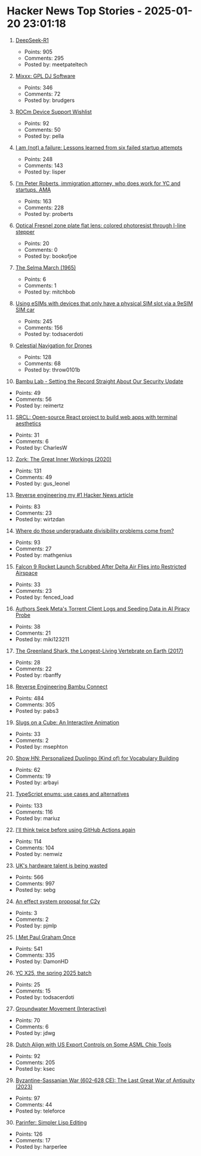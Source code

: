 # Hacker News Top Stories - 2025-01-20 23:01:18

1. [DeepSeek-R1](https://github.com/deepseek-ai/DeepSeek-R1)
   - Points: 905
   - Comments: 295
   - Posted by: meetpateltech

2. [Mixxx: GPL DJ Software](https://mixxx.org/)
   - Points: 346
   - Comments: 72
   - Posted by: brudgers

3. [ROCm Device Support Wishlist](https://github.com/ROCm/ROCm/discussions/4276)
   - Points: 92
   - Comments: 50
   - Posted by: pella

4. [I am (not) a failure: Lessons learned from six failed startup attempts](http://blog.rongarret.info/2025/01/i-am-not-failure-lessons-learned-from.html)
   - Points: 248
   - Comments: 143
   - Posted by: lisper

5. [I'm Peter Roberts, immigration attorney, who does work for YC and startups. AMA](undefined)
   - Points: 163
   - Comments: 228
   - Posted by: proberts

6. [Optical Fresnel zone plate flat lens: colored photoresist through I-line stepper](https://www.nature.com/articles/s41377-024-01725-6)
   - Points: 20
   - Comments: 0
   - Posted by: bookofjoe

7. [The Selma March (1965)](https://www.newyorker.com/magazine/1965/04/10/letter-from-selma)
   - Points: 6
   - Comments: 1
   - Posted by: mitchbob

8. [Using eSIMs with devices that only have a physical SIM slot via a 9eSIM SIM car](https://neilzone.co.uk/2025/01/using-esims-with-devices-that-only-have-a-physical-sim-slot-via-a-9esim-sim-card-with-android-and-linux/)
   - Points: 245
   - Comments: 156
   - Posted by: todsacerdoti

9. [Celestial Navigation for Drones](https://www.mdpi.com/2504-446X/8/11/652)
   - Points: 128
   - Comments: 68
   - Posted by: throw0101b

10. [Bambu Lab - Setting the Record Straight About Our Security Update](https://blog.bambulab.com/updates-and-third-party-integration-with-bambu-connect/)
   - Points: 49
   - Comments: 56
   - Posted by: reimertz

11. [SRCL: Open-source React project to build web apps with terminal aesthetics](https://www.sacred.computer)
   - Points: 31
   - Comments: 6
   - Posted by: CharlesW

12. [Zork: The Great Inner Workings (2020)](https://medium.com/swlh/zork-the-great-inner-workings-b68012952bdc)
   - Points: 131
   - Comments: 49
   - Posted by: gus_leonel

13. [Reverse engineering my #1 Hacker News article](https://danielwirtz.com/blog/successful-hacker-news-article)
   - Points: 83
   - Comments: 23
   - Posted by: wirtzdan

14. [Where do those undergraduate divisibility problems come from?](https://grossack.site/2025/01/16/undergrad-divisibility-problems.html)
   - Points: 93
   - Comments: 27
   - Posted by: mathgenius

15. [Falcon 9 Rocket Launch Scrubbed After Delta Air Flies into Restricted Airspace](https://www.paddleyourownkanoo.com/2025/01/19/spacex-scrubs-falcon-9-rocket-launch-with-just-11-seconds-to-go-after-delta-air-jet-flies-into-restricted-airspace/)
   - Points: 33
   - Comments: 23
   - Posted by: fenced_load

16. [Authors Seek Meta's Torrent Client Logs and Seeding Data in AI Piracy Probe](https://torrentfreak.com/authors-seek-metas-torrent-client-logs-and-seeding-data-in-ai-piracy-probe-250120/)
   - Points: 38
   - Comments: 21
   - Posted by: miki123211

17. [The Greenland Shark, the Longest-Living Vertebrate on Earth (2017)](https://www.newyorker.com/tech/annals-of-technology/the-strange-and-gruesome-story-of-the-greenland-shark-the-longest-living-vertebrate-on-earth)
   - Points: 28
   - Comments: 22
   - Posted by: rbanffy

18. [Reverse Engineering Bambu Connect](https://wiki.rossmanngroup.com/wiki/Reverse_Engineering_Bambu_Connect)
   - Points: 484
   - Comments: 305
   - Posted by: pabs3

19. [Slugs on a Cube: An Interactive Animation](https://blog.gingerbeardman.com/2025/01/16/slugs-on-a-cube-interactive-animation/)
   - Points: 33
   - Comments: 2
   - Posted by: msephton

20. [Show HN: Personalized Duolingo (Kind of) for Vocabulary Building](https://github.com/baturyilmaz/wordpecker-app)
   - Points: 62
   - Comments: 19
   - Posted by: arbayi

21. [TypeScript enums: use cases and alternatives](https://2ality.com/2025/01/typescript-enum-patterns.html)
   - Points: 133
   - Comments: 116
   - Posted by: mariuz

22. [I'll think twice before using GitHub Actions again](https://ninkovic.dev/blog/2025/think-twice-before-using-github-actions)
   - Points: 114
   - Comments: 104
   - Posted by: nemwiz

23. [UK's hardware talent is being wasted](https://josef.cn/blog/uk-talent)
   - Points: 566
   - Comments: 997
   - Posted by: sebg

24. [An effect system proposal for C2y](https://www.open-std.org/jtc1/sc22/wg14/www/docs/n3317.htm)
   - Points: 3
   - Comments: 2
   - Posted by: pjmlp

25. [I Met Paul Graham Once](http://okayfail.com/2025/i-met-pg-once.html)
   - Points: 541
   - Comments: 335
   - Posted by: DamonHD

26. [YC X25, the spring 2025 batch](https://www.ycombinator.com/blog/announcing-yc-x25/)
   - Points: 25
   - Comments: 15
   - Posted by: todsacerdoti

27. [Groundwater Movement (Interactive)](https://has.concord.org/groundwater-movement.html)
   - Points: 70
   - Comments: 6
   - Posted by: jdwg

28. [Dutch Align with US Export Controls on Some ASML Chip Tools](https://www.bloomberg.com/news/articles/2025-01-15/dutch-align-with-us-export-controls-on-some-asml-chip-tools)
   - Points: 92
   - Comments: 205
   - Posted by: ksec

29. [Byzantine-Sassanian War (602-628 CE): The Last Great War of Antiquity (2023)](https://www.thecollector.com/byzantine-sassanian-war/)
   - Points: 97
   - Comments: 44
   - Posted by: teleforce

30. [Parinfer: Simpler Lisp Editing](https://shaunlebron.github.io/parinfer/)
   - Points: 126
   - Comments: 17
   - Posted by: harperlee

